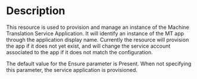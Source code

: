 # Description

This resource is used to provision and manage an instance of the Machine
Translation Service Application. It will identify an instance of the MT
app through the application display name. Currently the resource will
provision the app if it does not yet exist, and will change the service
account associated to the app if it does not match the configuration.

The default value for the Ensure parameter is Present. When not specifying this
parameter, the service application is provisioned.

